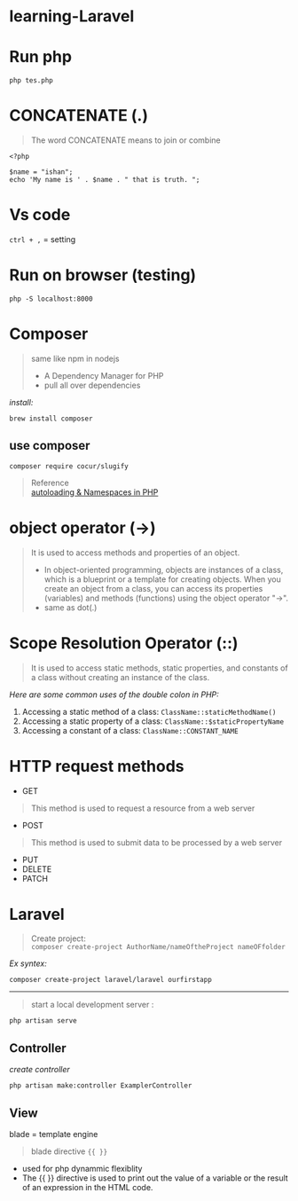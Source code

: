 # learning-Laravel

# Run php
`php tes.php`

# CONCATENATE (.)
> The word CONCATENATE means to join or combine
```
<?php

$name = "ishan";
echo 'My name is ' . $name . " that is truth. ";
```
# Vs code
`ctrl + ,` = setting

# Run on browser (testing)
`php -S localhost:8000`

# Composer
> same like npm in nodejs
> - A Dependency Manager for PHP
> - pull all over dependencies  

*install:*  
```
brew install composer
```  

## use composer
`composer require cocur/slugify`  

> Reference  
[autoloading & Namespaces in PHP](https://www.daggerhartlab.com/autoloading-namespaces-in-php/)

# object operator (->)
> It is used to access methods and properties of an object.
> - In object-oriented programming, objects are instances of a class, which is a blueprint or a template for creating objects. When you create an object from a class, you can access its properties (variables) and methods (functions) using the object operator "->".
> - same as dot(.)

# Scope Resolution Operator (::)
> It is used to access static methods, static properties, and constants of a class without creating an instance of the class.

*Here are some common uses of the double colon in PHP:*  
1. Accessing a static method of a class: `ClassName::staticMethodName()`
2. Accessing a static property of a class: `ClassName::$staticPropertyName`
3. Accessing a constant of a class: `ClassName::CONSTANT_NAME`

# HTTP request methods 
- GET
> This method is used to request a resource from a web server
- POST
> This method is used to submit data to be processed by a web server
- PUT
- DELETE
- PATCH

# Laravel
> Create project:  
> `composer create-project AuthorName/nameOftheProject nameOFfolder`

*Ex syntex:*
```
composer create-project laravel/laravel ourfirstapp
```
---  
> start a local development server :
```
php artisan serve
```  

## Controller
*create controller*
```
php artisan make:controller ExamplerController
```

## View
blade = template engine  
> blade directive ` {{ }} `
- used for php dynammic flexiblity
- The {{ }} directive is used to print out the value of a variable or the result of an expression in the HTML code.



